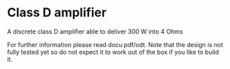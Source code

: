 # Class D amplifier
A discrete class D amplifier able to deliver 300 W into 4 Ohms

For further information please read docu.pdf/odt. Note that the design is not fully tested yet so do not expect it to work out of the box if you like to build it.
